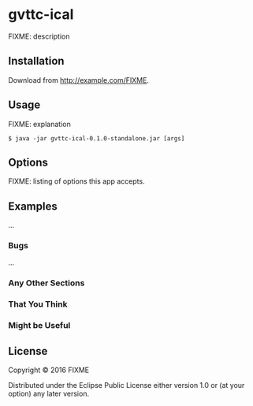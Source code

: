 # gvttc-ical

FIXME: description

## Installation

Download from http://example.com/FIXME.

## Usage

FIXME: explanation

    $ java -jar gvttc-ical-0.1.0-standalone.jar [args]

## Options

FIXME: listing of options this app accepts.

## Examples

...

### Bugs

...

### Any Other Sections
### That You Think
### Might be Useful

## License

Copyright © 2016 FIXME

Distributed under the Eclipse Public License either version 1.0 or (at
your option) any later version.
